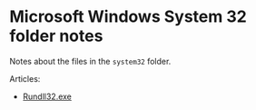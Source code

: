 # Microsoft Windows System 32 folder notes

Notes about the files in the `system32` folder.

Articles:
* [Rundll32.exe](Rundll32.exe.html)